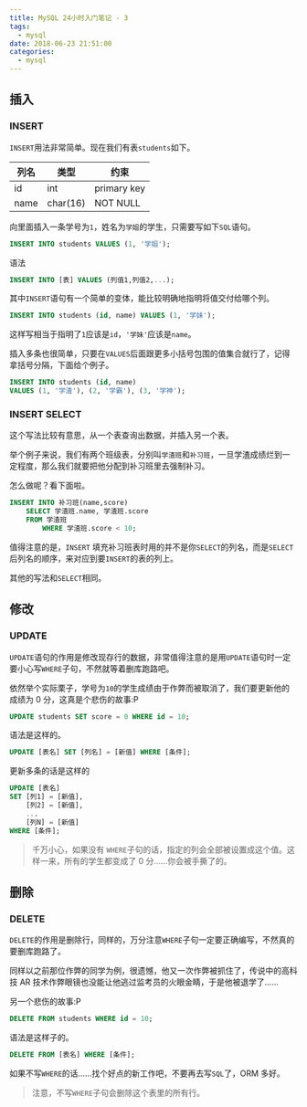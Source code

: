 ```yaml
---
title: MySQL 24小时入门笔记 - 3
tags:
  - mysql
date: 2018-06-23 21:51:00
categories:
  - mysql
---
```


## 插入

### INSERT

`INSERT`用法非常简单。现在我们有表`students`如下。

| 列名 | 类型     | 约束        |
| ---- | -------- | ----------- |
| id   | int      | primary key |
| name | char(16) | NOT NULL    |

向里面插入一条学号为`1`，姓名为`学姐`的学生，只需要写如下`SQL`语句。

```SQL
INSERT INTO students VALUES (1, '学姐');
```

语法

```SQL
INSERT INTO [表] VALUES (列值1,列值2,...);
```

其中`INSERT`语句有一个简单的变体，能比较明确地指明将值交付给哪个列。

```SQL
INSERT INTO students (id, name) VALUES (1, '学妹');
```

这样写相当于指明了`1`应该是`id`，`'学妹'`应该是`name`。

插入多条也很简单，只要在`VALUES`后面跟更多小括号包围的值集合就行了，记得拿括号分隔，下面给个例子。

```SQL
INSERT INTO students (id, name)
VALUES (1, '学渣'), (2, '学霸'), (3, '学神');
```

### INSERT SELECT

这个写法比较有意思，从一个表查询出数据，并插入另一个表。

举个例子来说，我们有两个班级表，分别叫`学渣班`和`补习班`，一旦学渣成绩烂到一定程度，那么我们就要把他分配到补习班里去强制补习。

怎么做呢？看下面啦。

```SQL
INSERT INTO 补习班(name,score)
	SELECT 学渣班.name, 学渣班.score
    FROM 学渣班
    	WHERE 学渣班.score < 10;
```

值得注意的是，`INSERT` 填充补习班表时用的并不是你`SELECT`的列名，而是`SELECT`后列名的顺序，来对应到要`INSERT`的表的列上。

其他的写法和`SELECT`相同。

## 修改

### UPDATE

`UPDATE`语句的作用是修改现存行的数据，非常值得注意的是用`UPDATE`语句时一定要小心写`WHERE`子句，不然就等着删库跑路吧。

依然举个实际栗子，学号为`10`的学生成绩由于作弊而被取消了，我们要更新他的成绩为 0 分，这真是个悲伤的故事:P

```SQL
UPDATE students SET score = 0 WHERE id = 10;
```

语法是这样的。

```SQL
UPDATE [表名] SET [列名] = [新值] WHERE [条件];
```

更新多条的话是这样的

```SQL
UPDATE [表名]
SET [列1] = [新值],
    [列2] = [新值],
    ...
    [列N] = [新值]
WHERE [条件];
```

> 千万小心，如果没有 `WHERE`子句的话，指定的列会全部被设置成这个值。这样一来，所有的学生都变成了 0 分......你会被手撕了的。

## 删除

### DELETE

`DELETE`的作用是删除行，同样的，万分注意`WHERE`子句一定要正确编写，不然真的要删库跑路了。

同样以之前那位作弊的同学为例，很遗憾，他又一次作弊被抓住了，传说中的高科技 AR 技术作弊眼镜也没能让他逃过监考员的火眼金睛，于是他被退学了......

另一个悲伤的故事:P

```SQL
DELETE FROM students WHERE id = 10;
```

语法是这样子的。

```SQL
DELETE FROM [表名] WHERE [条件];
```

如果不写`WHERE`的话......找个好点的新工作吧，不要再去写`SQL`了，ORM 多好。

> 注意，不写`WHERE`子句会删除这个表里的所有行。
